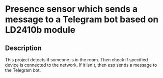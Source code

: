# Presence sensor which sends a message to a Telegram bot based on LD2410b module

## Description

This project detects if someone is in the room. Then check if specified device is connected to the network. If it isn't, then esp sends a message to the Telegram bot.

